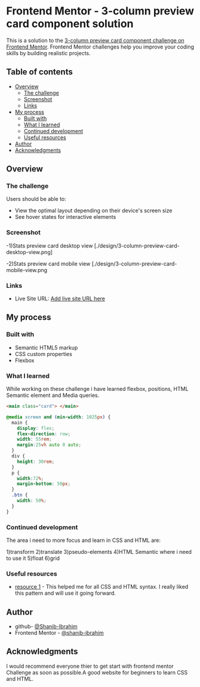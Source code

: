 # Frontend Mentor - 3-column preview card component solution

This is a solution to the [3-column preview card component challenge on Frontend Mentor](https://www.frontendmentor.io/challenges/3column-preview-card-component-pH92eAR2-). Frontend Mentor challenges help you improve your coding skills by building realistic projects.

## Table of contents

- [Overview](#overview)
  - [The challenge](#the-challenge)
  - [Screenshot](#screenshot)
  - [Links](#links)
- [My process](#my-process)
  - [Built with](#built-with)
  - [What I learned](#what-i-learned)
  - [Continued development](#continued-development)
  - [Useful resources](#useful-resources)
- [Author](#author)
- [Acknowledgments](#acknowledgments)


## Overview

### The challenge

Users should be able to:

- View the optimal layout depending on their device's screen size
- See hover states for interactive elements

### Screenshot

-1)Stats preview card desktop view
   [./design/3-column-preview-card-desktop-view.png]

-2)Stats preview card mobile view
   [./design/3-column-preview-card-mobile-view.png

### Links

- Live Site URL: [Add live site URL here](https://shanib-ibrahim.github.io/Frontend-Mentor-Challenge/column-preview-card-challenge3/)

## My process

### Built with

- Semantic HTML5 markup
- CSS custom properties
- Flexbox

### What I learned

While working on these challenge i have learned flexbox, positions, HTML Semantic element and Media queries.

```html
<main class="card"> </main>
```
```css
@media screen and (min-width: 1025px) {
  main {
    display: flex;
    flex-direction: row;
    width: 55rem;
    margin:25vh auto 0 auto;
  }
  div {
    height: 30rem;
  }
  p {
    width:72%;
    margin-bottom: 50px;
  }
  .btn {
    width: 50%;
  }
}
```


### Continued development

The area i need to more focus and learn in CSS and HTML are:

  1)transform
  2)translate
  3)pseudo-elements
  4)HTML Semantic where i need to use it
  5)float
  6)grid



### Useful resources

- [resource 1](https://developer.mozilla.org/en-US/) - This helped me for all CSS and HTML syntax. I really liked this pattern and will use it going forward.

## Author

- github- [@Shanib-Ibrahim](https://github.com/shanib-ibrahim)
- Frontend Mentor - [@shanib-ibrahim](https://www.frontendmentor.io/profile/shanib-ibrahim)


## Acknowledgments

I would recommend everyone thier to get start with frontend mentor Challenge as soon as possible.A good website for beginners to learn CSS and HTML.
